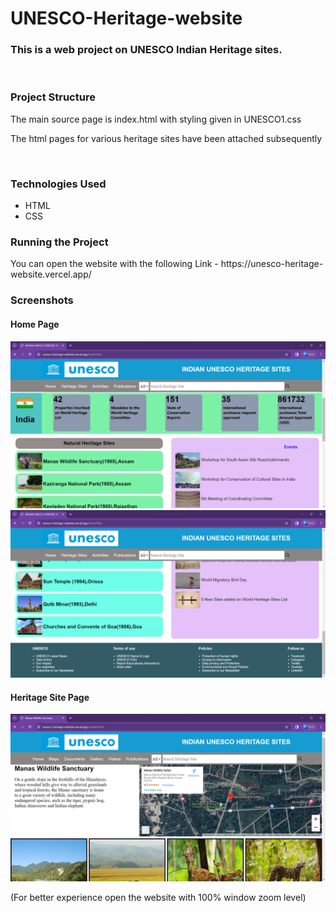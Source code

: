 # UNESCO-Heritage-website
<h3>This is a web project on UNESCO Indian Heritage sites.</h3><br>
<h3><b>Project Structure</b></h3>
<p>The main source page is index.html with styling given in UNESCO1.css</p>
<p>The html pages for various heritage sites have been attached subsequently</p><br>

<h3><b>Technologies Used</b></h3>
<ul>
  <li>HTML</li>
  <li>CSS</li>
</ul>
<h3><b>Running the Project</b></h3>
<p>You can open the website with the following Link - https://unesco-heritage-website.vercel.app/</p>
<h3><b>Screenshots</b></h3>
<h4>Home Page</h4>
<img src="homepage1.png">
<img src="homepage2.png">
<h4>Heritage Site Page</h4>
<img src="heritagesitepage.png">
<p>(For better experience open the website with 100% window zoom level)</p>



